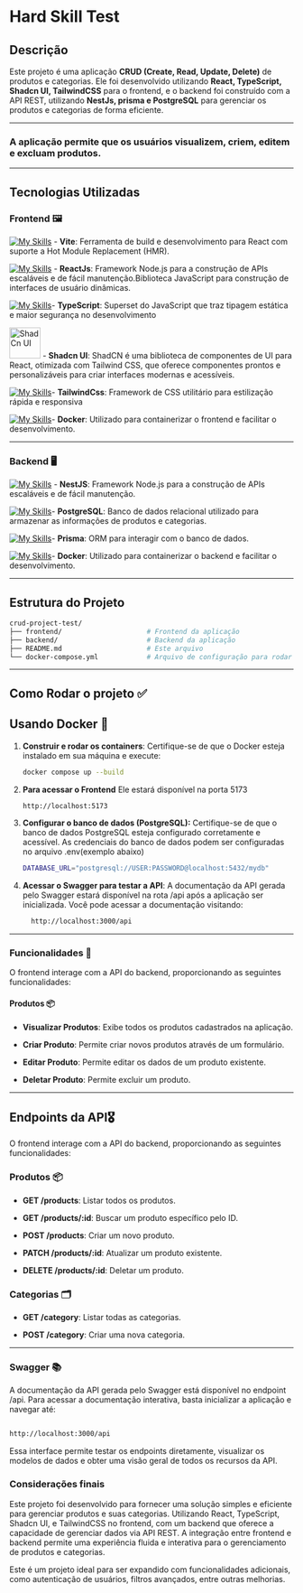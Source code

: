 # Hard Skill Test

## Descrição

Este projeto é uma aplicação **CRUD (Create, Read, Update, Delete)** de produtos e categorias. Ele foi desenvolvido utilizando **React, TypeScript, Shadcn UI, TailwindCSS** para o frontend, e o backend foi construído com a API REST, utilizando **NestJs, prisma e PostgreSQL** para gerenciar os produtos e categorias de forma eficiente.

---

### A aplicação permite que os usuários visualizem, criem, editem e excluam produtos.

---

## Tecnologias Utilizadas

### Frontend 🖼️

[![My Skills](https://skillicons.dev/icons?i=vite&theme=light)](https://skillicons.dev) - **Vite**: Ferramenta de build e desenvolvimento para React com suporte a Hot Module Replacement (HMR).

[![My Skills](https://skillicons.dev/icons?i=react&theme=light)](https://skillicons.dev) - **ReactJs**: Framework Node.js para a construção de APIs escaláveis e de fácil manutenção.Biblioteca JavaScript para construção de interfaces de usuário dinâmicas.

[![My Skills](https://skillicons.dev/icons?i=typescript&theme=light)](https://skillicons.dev)- **TypeScript**: Superset do JavaScript que traz tipagem estática e maior segurança no desenvolvimento

<img width="55" src="https://raw.githubusercontent.com/marwin1991/profile-technology-icons/refs/heads/main/icons/shadcn_ui.png" alt="ShadCn UI" title="ShadCn UI"/> - **Shadcn UI**: ShadCN é uma biblioteca de componentes de UI para React, otimizada com Tailwind CSS, que oferece componentes prontos e personalizáveis para criar interfaces modernas e acessíveis.

[![My Skills](https://skillicons.dev/icons?i=tailwind&theme=light)](https://skillicons.dev)- **TailwindCss**: Framework de CSS utilitário para estilização rápida e responsiva

[![My Skills](https://skillicons.dev/icons?i=docker&theme=light)](https://skillicons.dev)- **Docker**: Utilizado para containerizar o frontend e facilitar o desenvolvimento.

---

### Backend 🖥️

[![My Skills](https://skillicons.dev/icons?i=nest&theme=light)](https://skillicons.dev) - **NestJS**: Framework Node.js para a construção de APIs escaláveis e de fácil manutenção.

[![My Skills](https://skillicons.dev/icons?i=postgresql&theme=light)](https://skillicons.dev)- **PostgreSQL**: Banco de dados relacional utilizado para armazenar as informações de produtos e categorias.

[![My Skills](https://skillicons.dev/icons?i=prisma&theme=light)](https://skillicons.dev)- **Prisma**: ORM para interagir com o banco de dados.

[![My Skills](https://skillicons.dev/icons?i=docker&theme=light)](https://skillicons.dev)- **Docker**: Utilizado para containerizar o backend e facilitar o desenvolvimento.

---

## Estrutura do Projeto

```bash
crud-project-test/
├── frontend/                     # Frontend da aplicação
├── backend/                      # Backend da aplicação
├── README.md                     # Este arquivo
└── docker-compose.yml            # Arquivo de configuração para rodar os containers Docker

```

---

## Como Rodar o projeto ✅

## Usando Docker 🐳

1. **Construir e rodar os containers**: Certifique-se de que o Docker esteja instalado em sua máquina e execute:

   ```bash
   docker compose up --build
   ```

2. **Para acessar o Frontend** Ele estará disponível na porta 5173

   ```bash
   http://localhost:5173
   ```

3. **Configurar o banco de dados (PostgreSQL):** Certifique-se de que o banco de dados PostgreSQL esteja configurado corretamente e acessível. As credenciais do banco de dados podem ser configuradas no arquivo .env(exemplo abaixo)

   ```bash
   DATABASE_URL="postgresql://USER:PASSWORD@localhost:5432/mydb"
   ```

4. **Acessar o Swagger para testar a API**: A documentação da API gerada pelo Swagger estará disponível na rota /api após a aplicação ser inicializada. Você pode acessar a documentação visitando:

   ```bash
     http://localhost:3000/api
   ```

---

### Funcionalidades 🎯

O frontend interage com a API do backend, proporcionando as seguintes funcionalidades:

#### Produtos 📦

- **Visualizar Produtos**: Exibe todos os produtos cadastrados na aplicação.

- **Criar Produto**: Permite criar novos produtos através de um formulário.

- **Editar Produto**: Permite editar os dados de um produto existente.

- **Deletar Produto**: Permite excluir um produto.

---

## Endpoints da API🎖️

O frontend interage com a API do backend, proporcionando as seguintes funcionalidades:

### Produtos 📦

- **GET /products**: Listar todos os produtos.

- **GET /products/:id**: Buscar um produto específico pelo ID.

- **POST /products**: Criar um novo produto.

- **PATCH /products/:id**: Atualizar um produto existente.

- **DELETE /products/:id**: Deletar um produto.

### Categorias 🗂️

- **GET /category**: Listar todas as categorias.

- **POST /category**: Criar uma nova categoria.

---

### Swagger 📚

A documentação da API gerada pelo Swagger está disponível no endpoint /api. Para acessar a documentação interativa, basta inicializar a aplicação e navegar até:

```bash

http://localhost:3000/api

```

Essa interface permite testar os endpoints diretamente, visualizar os modelos de dados e obter uma visão geral de todos os recursos da API.

### Considerações finais

Este projeto foi desenvolvido para fornecer uma solução simples e eficiente para gerenciar produtos e suas categorias. Utilizando React, TypeScript, Shadcn UI, e TailwindCSS no frontend, com um backend que oferece a capacidade de gerenciar dados via API REST. A integração entre frontend e backend permite uma experiência fluida e interativa para o gerenciamento de produtos e categorias.

Este é um projeto ideal para ser expandido com funcionalidades adicionais, como autenticação de usuários, filtros avançados, entre outras melhorias.
